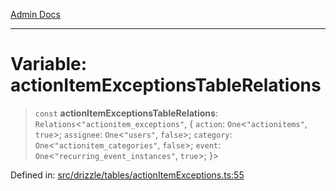 [Admin Docs](/)

***

# Variable: actionItemExceptionsTableRelations

> `const` **actionItemExceptionsTableRelations**: `Relations`\<`"actionitem_exceptions"`, \{ `action`: `One`\<`"actionitems"`, `true`\>; `assignee`: `One`\<`"users"`, `false`\>; `category`: `One`\<`"actionitem_categories"`, `false`\>; `event`: `One`\<`"recurring_event_instances"`, `true`\>; \}\>

Defined in: [src/drizzle/tables/actionItemExceptions.ts:55](https://github.com/Sourya07/talawa-api/blob/cfbd515d04ffba748b09232a33807f1845dd1878/src/drizzle/tables/actionItemExceptions.ts#L55)
